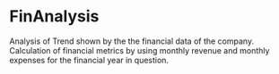 # FinAnalysis
Analysis of Trend shown by the the financial data of the company. Calculation of financial metrics by using monthly revenue and monthly expenses for the financial year in question.

